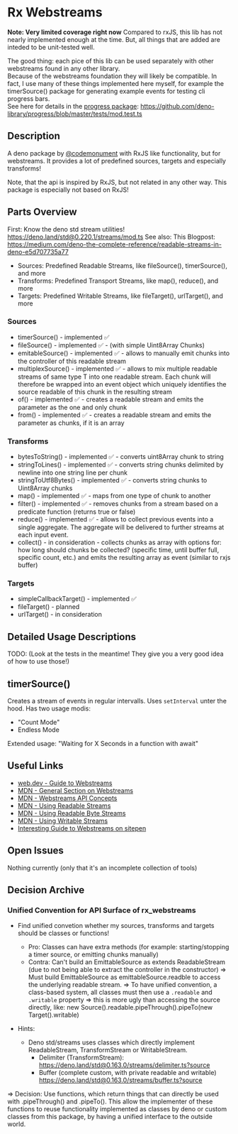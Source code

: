 # Rx Webstreams

**Note: Very limited coverage right now**
Compared to rxJS, this lib has not nearly implemented enough at the time.
But, all things that are added are inteded to be unit-tested well.

The good thing: each pice of this lib can be used separately with other webstreams found in any other library.  
Because of the webstreams foundation they will likely be compatible.
In fact, I use many of these things implemented here myself,
for example the timerSource() package for generating example events for testing cli progress bars.  
See here for details in the [progress package](https://deno.land/x/progress): https://github.com/deno-library/progress/blob/master/tests/mod.test.ts

## Description

A deno package by [@codemonument](https://github.com/codemonument) with RxJS like functionality, but for webstreams.
It provides a lot of predefined sources, targets and especially transforms!

Note, that the api is inspired by RxJS, but not related in any other way.
This package is especially not based on RxJS!

## Parts Overview

First: Know the deno std stream utilities! https://deno.land/std@0.220.1/streams/mod.ts
See also: This Blogpost: https://medium.com/deno-the-complete-reference/readable-streams-in-deno-e5d707735a77

- Sources: Predefined Readable Streams, like fileSource(), timerSource(), and more
- Transforms: Predefined Transport Streams, like map(), reduce(), and more
- Targets: Predefined Writable Streams, like fileTarget(), urlTarget(), and more

### Sources

- timerSource() - implemented ✅
- fileSource() - implemented ✅ - (with simple Uint8Array Chunks)
- emitableSource() - implemented ✅ - allows to manually emit chunks into the controller of this readable stream
- multiplexSource() - implemented ✅ - allows to mix multiple readable streams of same type T into one readable stream.
  Each chunk will therefore be wrapped into an event object which uniquely identifies the source readable of this chunk in the resulting stream
- of() - implemented ✅ - creates a readable stream and emits the parameter as the one and only chunk
- from() - implemented ✅ - creates a readable stream and emits the parameter as chunks, if it is an array

### Transforms

- bytesToString() - implemented ✅ - converts uint8Array chunk to string
- stringToLines() - implemented ✅ - converts string chunks delimited by newline into one string line per chunk
- stringToUtf8Bytes() - implemented ✅ - converts string chunks to Uint8Array chunks
- map() - implemented ✅ - maps from one type of chunk to another
- filter() - implemented ✅ - removes chunks from a stream based on a predicate function (returns true or false)
- reduce() - implemented ✅ - allows to collect previous events into a single aggregate.
  The aggregate will be delivered to further streams at each input event.
- collect() - in consideration - collects chunks as array with options for: how long should chunks be collected? (specific time, until buffer full, specific count, etc.) and emits the resulting array as event (similar to rxjs buffer)

### Targets

- simpleCallbackTarget() - implemented ✅
- fileTarget() - planned
- urlTarget() - in consideration

## Detailed Usage Descriptions

TODO: (Look at the tests in the meantime! They give you a very good idea of how to use those!)

## timerSource()

Creates a stream of events in regular intervalls. Uses `setInterval` unter the hood.
Has two usage modis:

- "Count Mode"
- Endless Mode

Extended usage:
"Waiting for X Seconds in a function with await"

## Useful Links

- [web.dev - Guide to Webstreams](https://web.dev/streams/)
- [MDN - General Section on Webstreams](https://developer.mozilla.org/en-US/docs/Web/API/Streams_API)
- [MDN - Webstreams API Concepts](https://developer.mozilla.org/en-US/docs/Web/API/Streams_API/Concepts)
- [MDN - Using Readable Streams](https://developer.mozilla.org/en-US/docs/Web/API/Streams_API/Using_readable_streams)
- [MDN - Using Readable Byte Streams](https://developer.mozilla.org/en-US/docs/Web/API/Streams_API/Using_readable_byte_streams)
- [MDN - Using Writable Streams](https://developer.mozilla.org/en-US/docs/Web/API/Streams_API/Using_writable_streams)
- [Interesting Guide to Webstreams on sitepen](https://www.sitepen.com/blog/a-guide-to-faster-web-app-io-and-data-operations-with-streams)

## Open Issues

Nothing currently (only that it's an incomplete collection of tools)

## Decision Archive

### Unified Convention for API Surface of rx_webstreams

- Find unified convetion whether my sources, transforms and targets should be classes or functions!

  - Pro: Classes can have extra methods (for example: starting/stopping a timer source, or emitting chunks manually)
  - Contra: Can't build an EmittableSource as extends ReadableStream (due to not being able to extract the controller in the constructor)
    => Must build EmittableSource as emittableSource.readble to access the underlying readable stream.
    => To have unified convention, a class-based system, all classes must then use a `.readable` and `.writable` property
    => this is more ugly than accessing the source directly, like: new Source().readable.pipeThrough().pipeTo(new Target().writable)

- Hints:
  - Deno std/streams uses classes which directly implement ReadableStream, TransformStream or WritableStream.
    - Delimiter (TransformStream): https://deno.land/std@0.163.0/streams/delimiter.ts?source
    - Buffer (complete custom, with private readable and writable)
      https://deno.land/std@0.163.0/streams/buffer.ts?source

=> Decision: Use functions, which return things that can directly be used with .pipeThrough() and .pipeTo().
This allow the implementer of these functions to reuse functionality implemented as classes by deno or custom classes from this package, by having a unified interface to the outside world.
